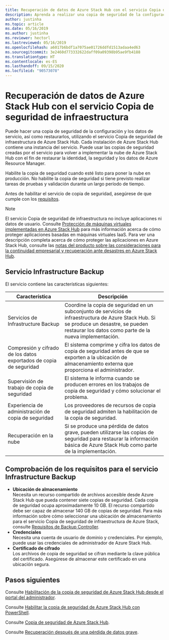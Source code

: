 ```yaml
---
title: Recuperación de datos de Azure Stack Hub con el servicio Copia de seguridad de infraestructura
description: Aprenda a realizar una copia de seguridad de la configuración y los datos de servicio de Azure Stack Hub, así como a restaurarlos, con el servicio Copia de seguridad de infraestructura.
author: justinha
ms.topic: article
ms.date: 05/16/2019
ms.author: justinha
ms.reviewer: hectorl
ms.lastreviewed: 05/16/2019
ms.openlocfilehash: a6017b6bdf1a7075ae01726ddfd1513adaa4ed63
ms.sourcegitcommit: 3e2460d773332622daff09a09398b95ae9fb4188
ms.translationtype: HT
ms.contentlocale: es-ES
ms.lasthandoff: 09/15/2020
ms.locfileid: "90573078"
---
```

# <a name="recover-data-in-azure-stack-hub-with-the-infrastructure-backup-service"></a>Recuperación de datos de Azure Stack Hub con el servicio Copia de seguridad de infraestructura

Puede hacer una copia de seguridad de la configuración y los datos de servicio, así como restaurarlos, utilizando el servicio Copia de seguridad de infraestructura de Azure Stack Hub. Cada instalación de Azure Stack Hub contiene una instancia del servicio. Puede usar las copias de seguridad creadas por el servicio para volver a implementar la nube de Azure Stack Hub con el fin de restaurar la identidad, la seguridad y los datos de Azure Resource Manager.

Habilite la copia de seguridad cuando esté listo para poner la nube en producción. No habilite la copia de seguridad si tiene previsto realizar tareas de pruebas y validación durante un largo período de tiempo.

Antes de habilitar el servicio de copia de seguridad, asegúrese de que cumple con los [requisitos](#verify-requirements-for-the-infrastructure-backup-service).

> [!Note]  
> El servicio Copia de seguridad de infraestructura no incluye aplicaciones ni datos de usuario. Consulte [Protección de máquinas virtuales implementadas en Azure Stack Hub](../user/azure-stack-manage-vm-protect.md) para más información acerca de cómo proteger aplicaciones basadas en máquinas virtuales IaaS. Para ver una descripción completa acerca de cómo proteger las aplicaciones en Azure Stack Hub, consulte las [notas del producto sobre las consideraciones para la continuidad empresarial y recuperación ante desastres en Azure Stack Hub](https://aka.ms/azurestackbcdrconsiderationswp).

## <a name="the-infrastructure-backup-service"></a>Servicio Infrastructure Backup

El servicio contiene las características siguientes:

| Característica                                            | Descripción                                                                                                                                                |
|----------------------------------------------------|------------------------------------------------------------------------------------------------------------------------------------------------------------|
| Servicios de Infrastructure Backup                     | Coordine la copia de seguridad en un subconjunto de servicios de infraestructura de Azure Stack Hub. Si se produce un desastre, se pueden restaurar los datos como parte de la nueva implementación. |
| Compresión y cifrado de los datos exportados de copia de seguridad | El sistema comprime y cifra los datos de copia de seguridad antes de que se exporten a la ubicación de almacenamiento externa que proporciona el administrador.                |
| Supervisión de trabajo de copia de seguridad                              | El sistema le informa cuando se producen errores en los trabajos de copia de seguridad y cómo solucionar el problema.                                                                                                |
| Experiencia de administración de copia de seguridad                       | Los proveedores de recursos de copia de seguridad admiten la habilitación de la copia de seguridad.                                                                                                                         |
| Recuperación en la nube                                     | Si se produce una pérdida de datos grave, pueden utilizarse las copias de seguridad para restaurar la información básica de Azure Stack Hub como parte de la implementación.                                 |

## <a name="verify-requirements-for-the-infrastructure-backup-service"></a>Comprobación de los requisitos para el servicio Infrastructure Backup

- **Ubicación de almacenamiento**  
  Necesita un recurso compartido de archivos accesible desde Azure Stack Hub que pueda contener siete copias de seguridad. Cada copia de seguridad ocupa aproximadamente 10 GB. El recurso compartido debe ser capaz de almacenar 140 GB de copias de seguridad. Para más información sobre cómo seleccionar una ubicación de almacenamiento para el servicio Copia de seguridad de infraestructura de Azure Stack, consulte [Requisitos de Backup Controller](azure-stack-backup-reference.md#backup-controller-requirements).
- **Credenciales**  
  Necesita una cuenta de usuario de dominio y credenciales. Por ejemplo, puede usar las credenciales de administrador de Azure Stack Hub.
- **Certificado de cifrado**  
  Los archivos de copia de seguridad se cifran mediante la clave pública del certificado. Asegúrese de almacenar este certificado en una ubicación segura. 


## <a name="next-steps"></a>Pasos siguientes

Consulte [Habilitación de la copia de seguridad de Azure Stack Hub desde el portal del administrador](azure-stack-backup-enable-backup-console.md).

Consulte [Habilitar la copia de seguridad de Azure Stack Hub con PowerShell](azure-stack-backup-enable-backup-powershell.md).

Consulte [Copia de seguridad de Azure Stack Hub](azure-stack-backup-back-up-azure-stack.md).

Consulte [Recuperación después de una pérdida de datos grave](azure-stack-backup-recover-data.md).
